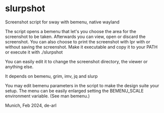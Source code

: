 # slurpshot
Screenshot script for sway with bemenu, native wayland

The script opens a bemenu that let's you choose the area for the screenshot to be taken. Afterwards you can view, open or discard the screenshot. You can also choose to print the screenshot with lpr with or without saving the screenshot. Make it executable and copy it to your PATH or execute it with ./slurpshot

You can easily edit it to change the screenshot directory, the viewer or anything else.

It depends on bemenu, grim, imv, jq and slurp

You may edit bemenu parameters in the script to make the design suite your setup. The menu can be easily enlarged setting the BEMENU_SCALE environment variable. (See man bemenu.)

Munich, Feb 2024, de-arl
